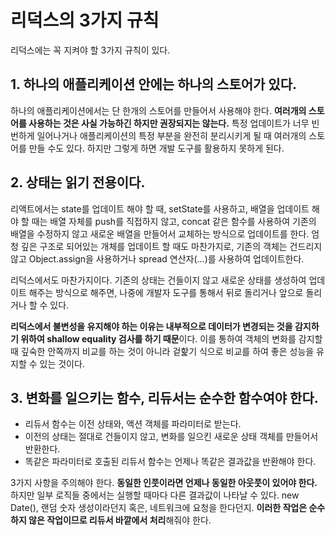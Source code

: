 # 리덕스의 3가지 규칙

리덕스에는 꼭 지켜야 할 3가지 규칙이 있다.

## 1. 하나의 애플리케이션 안에는 하나의 스토어가 있다.

하나의 애플리케이션에서는 단 한개의 스토어를 만들어서 사용해야 한다. **여러개의 스토어를 사용하는 것은 사실 가능하긴 하지만 권장되지는 않는다.** 특정 업데이트가 너무 빈번하게 일어나거나 애플리케이션의 특정 부분을 완전히 분리시키게 될 때 여러개의 스토어를 만들 수도 있다. 하지만 그렇게 하면 개발 도구를 활용하지 못하게 된다.

## 2. 상태는 읽기 전용이다.

리액트에서는 state를 업데이트 해야 할 때, setState를 사용하고, 배열을 업데이트 해야 할 때는 배열 자체를 push를 직접하지 않고, concat 같은 함수를 사용하여 기존의 배열을 수정하지 않고 새로운 배열을 만들어서 교체하는 방식으로 업데이트를 한다. 엄청 깊은 구조로 되어있는 개체를 업데이트 할 때도 마찬가지로, 기존의 객체는 건드리지 않고 Object.assign을 사용하거나 spread 연산자(…)를 사용하여 업데이트한다.

리덕스에서도 마찬가지이다. 기존의 상태는 건들이지 않고 새로운 상태를 생성하여 업데이트 해주는 방식으로 해주면, 나중에 개발자 도구를 통해서 뒤로 돌리거나 앞으로 돌리거나 할 수 있다.

**리덕스에서 불변성을 유지해야 하는 이유는 내부적으로 데이터가 변경되는 것을 감지하기 위하여 shallow equality 검사를 하기 때문**이다. 이를 통하여 객체의 변화를 감지할 때 깊숙한 안쪽까지 비교를 하는 것이 아니라 겉핥기 식으로 비교를 하여 좋은 성능을 유지할 수 있는 것이다.

## 3. 변화를 일으키는 함수, 리듀서는 순수한 함수여야 한다.

- 리듀서 함수는 이전 상태와, 액션 객체를 파라미터로 받는다.
- 이전의 상태는 절대로 건들이지 않고, 변화를 일으킨 새로운 상태 객체를 만들어서 반환한다.
- 똑같은 파라미터로 호출된 리듀서 함수는 언제나 똑같은 결과값을 반환해야 한다.

3가지 사항을 주의해야 한다. **동일한 인풋이라면 언제나 동일한 아웃풋이 있어야 한다.** 하지만 일부 로직들 중에서는 실행할 때마다 다른 결과값이 나타날 수 있다. new Date(), 랜덤 숫자 생성이라던지 혹은, 네트워크에 요청을 한다던지. **이러한 작업은 순수하지 않은 작업이므로 리듀서 바깥에서 처리**해줘야 한다.
